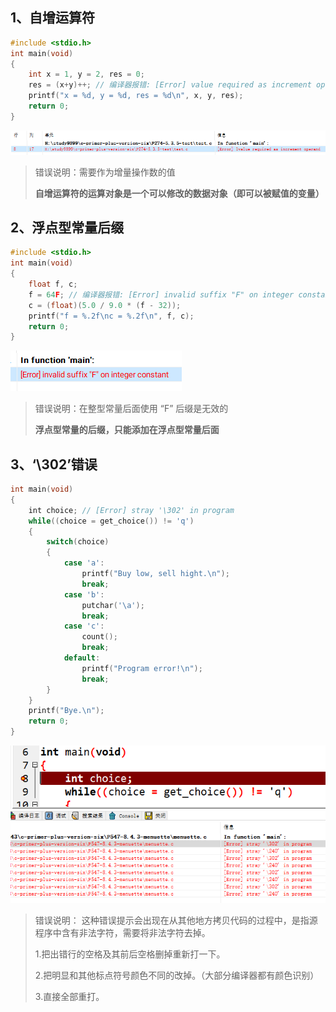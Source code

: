 ## 1、自增运算符

```C
#include <stdio.h>
int main(void)
{
    int x = 1, y = 2, res = 0;
    res = (x+y)++; // 编译器报错: [Error] value required as increment operand
    printf("x = %d, y = %d, res = %d\n", x, y, res);
    return 0;
}
```

![1675989298344](images/1675989298344.png)

> 错误说明：需要作为增量操作数的值
>
> **自增运算符的运算对象是一个可以修改的数据对象（即可以被赋值的变量）**

## 2、浮点型常量后缀

```C
#include <stdio.h>
int main(void)
{
    float f, c;
    f = 64F; // 编译器报错: [Error] invalid suffix "F" on integer constant
    c = (float)(5.0 / 9.0 * (f - 32));
    printf("f = %.2f\nc = %.2f\n", f, c);
    return 0;
}
```

![1676385071575](images/1676385071575.png)

>   错误说明：在整型常量后面使用 “F” 后缀是无效的
>
>   **浮点型常量的后缀，只能添加在浮点型常量后面**

## 3、‘\302’错误

```C
int main(void)
{
    int choice; // [Error] stray '\302' in program
    while((choice = get_choice()) != 'q')
    {
        switch(choice)
        {
            case 'a':
                printf("Buy low, sell hight.\n");
                break;
            case 'b':
                putchar('\a');
                break;
            case 'c':
                count();
                break;
            default:
                printf("Program error!\n");
                break;
        }
    }
    printf("Bye.\n");
    return 0;
}
```

![1677571599296](images/1677571599296.png)

> 错误说明： 这种错误提示会出现在从其他地方拷贝代码的过程中，是指源程序中含有非法字符，需要将非法字符去掉。 
>
> 1.把出错行的空格及其前后空格删掉重新打一下。
>
> 2.把明显和其他标点符号颜色不同的改掉。（大部分编译器都有颜色识别）
>
> 3.直接全部重打。